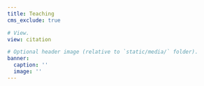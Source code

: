```yaml
---
title: Teaching
cms_exclude: true

# View.
view: citation

# Optional header image (relative to `static/media/` folder).
banner:
  caption: ''
  image: ''
---
```

